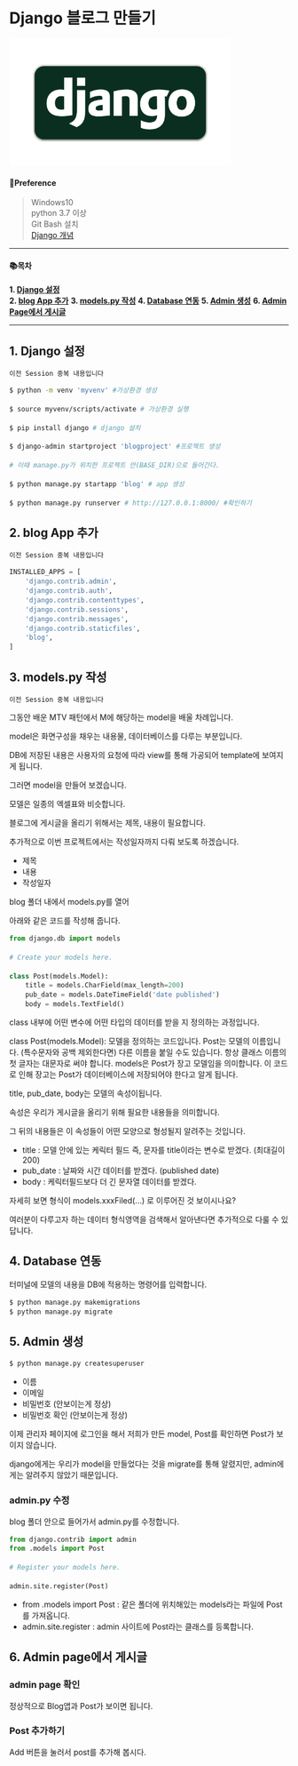 # Django 블로그 만들기
  
![img](../.vuepress/public/images/Logo.png)  
  
#### 🧱Preference

> Windows10  
> python 3.7 이상  
> Git Bash 설치  
> [Django 개념](https://docs.djangoproject.com/ko/3.1/intro/)  

---

#### 📚목차

**1. [Django 설정](##1.-django-설정)**  
**2. [blog App 추가](##2.-blog-app-추가)**
**3. [models.py 작성](##3.-models.py-작성)**
**4. [Database 연동](##4.-database-연동)**
**5. [Admin 생성](##5.-admin-생성)**
**6. [Admin Page에서 게시글](##6.-admin-page에서-게시글)**

---

## 1. Django 설정

`이전 Session 중복 내용입니다`

```bash
$ python -m venv 'myvenv' #가상환경 생성

$ source myvenv/scripts/activate # 가상환경 실행

$ pip install django # django 설치

$ django-admin startproject 'blogproject' #프로젝트 생성

# 이때 manage.py가 위치한 프로젝트 안(BASE_DIR)으로 들어간다.

$ python manage.py startapp 'blog' # app 생성

$ python manage.py runserver # http://127.0.0.1:8000/ #확인하기
```

## 2. blog App 추가

`이전 Session 중복 내용입니다`

```python
INSTALLED_APPS = [
    'django.contrib.admin',
    'django.contrib.auth',
    'django.contrib.contenttypes',
    'django.contrib.sessions',
    'django.contrib.messages',
    'django.contrib.staticfiles',
    'blog',
]
```

## 3. models.py 작성

`이전 Session 중복 내용입니다`

그동안 배운 MTV 패턴에서 M에 해당하는 model을 배울 차례입니다.

model은 화면구성을 채우는 내용물, 데이터베이스를 다루는 부분입니다.

DB에 저장된 내용은 사용자의 요청에 따라 view를 통해 가공되어 template에 보여지게 됩니다.

그러면 model을 만들어 보겠습니다.

모델은 일종의 엑셀표와 비슷합니다.

블로그에 게시글을 올리기 위해서는 제목, 내용이 필요합니다.

추가적으로 이번 프로젝트에서는 작성일자까지 다뤄 보도록 하겠습니다.

- 제목
- 내용
- 작성일자


blog 폴더 내에서 models.py를 열어

아래와 같은 코드를 작성해 줍니다.

```python
from django.db import models

# Create your models here.

class Post(models.Model):
    title = models.CharField(max_length=200)
    pub_date = models.DateTimeField('date published')
    body = models.TextField()
```

class 내부에 어떤 변수에 어떤 타입의 데이터를 받을 지 정의하는 과정입니다.

class Post(models.Model): 모델을 정의하는 코드입니다.
Post는 모델의 이름입니다. (특수문자와 공백 제외한다면) 다른 이름을 붙일 수도 있습니다. 항상 클래스 이름의 첫 글자는 대문자로 써야 합니다.
models은 Post가 장고 모델임을 의미합니다. 이 코드로 인해 장고는 Post가 데이터베이스에 저장되어야 한다고 알게 됩니다.

title, pub_date, body는 모델의 속성이됩니다.

속성은 우리가 게시글을 올리기 위해 필요한 내용들을 의미합니다.

그 뒤의 내용들은 이 속성들이 어떤 모양으로 형성될지 알려주는 것입니다.


- title : 모델 안에 있는 케릭터 필드 즉, 문자를 title이라는 변수로 받겠다. (최대길이 200)
- pub_date : 날짜와 시간 데이터를 받겠다. (published date)
- body : 케릭터필드보다 더 긴 문자열 데이터를 받겠다.

자세히 보면 형식이 models.xxxFiled(...) 로 이루어진 것 보이시나요?

여러분이 다루고자 하는 데이터 형식영역을 검색해서 알아낸다면 추가적으로 다룰 수 있답니다.

## 4. Database 연동

터미널에 모델의 내용을 DB에 적용하는 명령어를 입력합니다.

```bash
$ python manage.py makemigrations
$ python manage.py migrate
```

## 5. Admin 생성

```bash
$ python manage.py createsuperuser
```

- 이름
- 이메일
- 비밀번호 (안보이는게 정상)
- 비밀번호 확인 (안보이는게 정상)

이제 관리자 페이지에 로그인을 해서 저희가 만든 model, Post를 확인하면 Post가 보이지 않습니다.

django에게는 우리가 model을 만들었다는 것을 migrate를 통해 알렸지만, admin에게는 알려주지 않았기 때문입니다.

### admin.py 수정

blog 폴더 안으로 들어가서 admin.py를 수정합니다.

```python
from django.contrib import admin
from .models import Post

# Register your models here.

admin.site.register(Post)
```

- from .models import Post : 같은 폴더에 위치해있는 models라는 파일에 Post를 가져옵니다.
- admin.site.register : admin 사이트에 Post라는 클래스를 등록합니다.


## 6. Admin page에서 게시글

### admin page 확인

정상적으로 Blog앱과 Post가 보이면 됩니다.

### Post 추가하기

Add 버튼을 눌러서 post를 추가해 봅시다.

